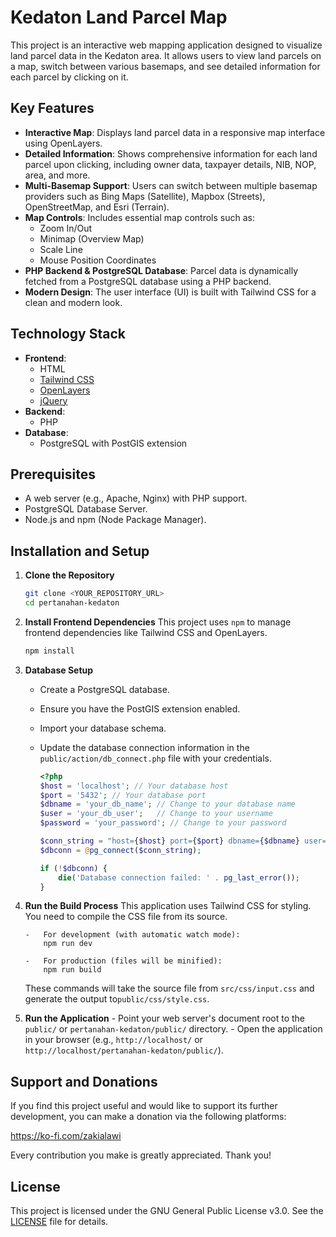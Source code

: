 # Kedaton Land Parcel Map

This project is an interactive web mapping application designed to visualize land parcel data in the Kedaton area. It allows users to view land parcels on a map, switch between various basemaps, and see detailed information for each parcel by clicking on it.

## Key Features

-   **Interactive Map**: Displays land parcel data in a responsive map interface using OpenLayers.
-   **Detailed Information**: Shows comprehensive information for each land parcel upon clicking, including owner data, taxpayer details, NIB, NOP, area, and more.
-   **Multi-Basemap Support**: Users can switch between multiple basemap providers such as Bing Maps (Satellite), Mapbox (Streets), OpenStreetMap, and Esri (Terrain).
-   **Map Controls**: Includes essential map controls such as:
    -   Zoom In/Out
    -   Minimap (Overview Map)
    -   Scale Line
    -   Mouse Position Coordinates
-   **PHP Backend & PostgreSQL Database**: Parcel data is dynamically fetched from a PostgreSQL database using a PHP backend.
-   **Modern Design**: The user interface (UI) is built with Tailwind CSS for a clean and modern look.

## Technology Stack

-   **Frontend**:
    -   HTML
    -   [Tailwind CSS](https://tailwindcss.com/)
    -   [OpenLayers](https://openlayers.org/)
    -   [jQuery](https://jquery.com/)
-   **Backend**:
    -   PHP
-   **Database**:
    -   PostgreSQL with PostGIS extension

## Prerequisites

-   A web server (e.g., Apache, Nginx) with PHP support.
-   PostgreSQL Database Server.
-   Node.js and npm (Node Package Manager).

## Installation and Setup

1.  **Clone the Repository**

    ```bash
    git clone <YOUR_REPOSITORY_URL>
    cd pertanahan-kedaton
    ```

2.  **Install Frontend Dependencies**
    This project uses `npm` to manage frontend dependencies like Tailwind CSS and OpenLayers.

    ```bash
    npm install
    ```

3.  **Database Setup**

    -   Create a PostgreSQL database.
    -   Ensure you have the PostGIS extension enabled.
    -   Import your database schema.
    -   Update the database connection information in the `public/action/db_connect.php` file with your credentials.

        ```php
        <?php
        $host = 'localhost'; // Your database host
        $port = '5432'; // Your database port
        $dbname = 'your_db_name'; // Change to your database name
        $user = 'your_db_user';   // Change to your username
        $password = 'your_password'; // Change to your password

        $conn_string = "host={$host} port={$port} dbname={$dbname} user={$user} password={$password}";
        $dbconn = @pg_connect($conn_string);

        if (!$dbconn) {
            die('Database connection failed: ' . pg_last_error());
        }
        ```

4.  **Run the Build Process**
    This application uses Tailwind CSS for styling. You need to compile the CSS file from its source.

        -   For development (with automatic watch mode):
            npm run dev

        -   For production (files will be minified):
            npm run build

    These commands will take the source file from `src/css/input.css` and generate the output to`public/css/style.css`.

5.  **Run the Application** - Point your web server's document root to the `public/` or `pertanahan-kedaton/public/` directory. - Open the application in your browser (e.g., `http://localhost/` or `http://localhost/pertanahan-kedaton/public/`).

## Support and Donations

If you find this project useful and would like to support its further development, you can make a donation via the following platforms:

https://ko-fi.com/zakialawi

Every contribution you make is greatly appreciated. Thank you!

## License

This project is licensed under the GNU General Public License v3.0. See the [LICENSE](LICENSE) file for details.
